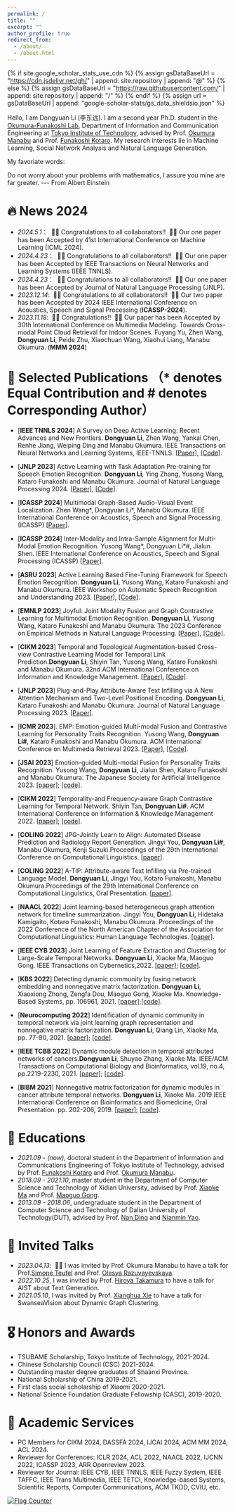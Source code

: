```yaml
---
permalink: /
title: ""
excerpt: ""
author_profile: true
redirect_from: 
  - /about/
  - /about.html
---
```


{% if site.google_scholar_stats_use_cdn %}
{% assign gsDataBaseUrl = "https://cdn.jsdelivr.net/gh/" | append: site.repository | append: "@" %}
{% else %}
{% assign gsDataBaseUrl = "https://raw.githubusercontent.com/" | append: site.repository | append: "/" %}
{% endif %}
{% assign url = gsDataBaseUrl | append: "google-scholar-stats/gs_data_shieldsio.json" %}

<span class='anchor' id='about-me'></span>

Hello, I am Dongyuan Li (李东远). I am a second year Ph.D. student in the [Okumura-Funakoshi Lab](https://lr-www.pi.titech.ac.jp/wp/), Department of Information and Communication Engineering at [Tokyo Institute of Technology](https://www.first.iir.titech.ac.jp/), advised by Prof. [Okumura Manabu](http://www.lr.pi.titech.ac.jp/~oku/index-j.html) and Prof. [Funakoshi Kotaro](http://lr-www.pi.titech.ac.jp/~funakoshi/public/en/). My research interests lie in Machine Learning, Social Network Analysis and Natural Language Generation. 

My favoriate words:

Do not worry about your problems with mathematics, I assure you mine are far greater. --- From Albert Einstein



# 🔥 News 2024
- *2024.5.1*： &nbsp;🎉🎉 Congratulations to all collaborators!! &nbsp;🎉🎉 Our one paper has been Accepted by 41st International Conference on Machine Learning (ICML 2024).
- *2024.4.23*： &nbsp;🎉🎉 Congratulations to all collaborators!! &nbsp;🎉🎉 Our one paper has been Accepted by IEEE Transactions on Neural Networks and Learning Systems (IEEE TNNLS).
- *2024.4.23*： &nbsp;🎉🎉 Congratulations to all collaborators!! &nbsp;🎉🎉 Our one paper has been Accepted by Journal of Natural Language Processing (JNLP).
- *2023.12.14*: &nbsp;🎉🎉 Congratulations to all collaborators!! &nbsp;🎉🎉 Our two paper has been Accepted by 2024 IEEE International Conference on Acoustics, Speech and Signal Processing (**ICASSP-2024**).
- *2023.11.18*: &nbsp;🎉🎉 Congratulations!! &nbsp;🎉🎉 Our paper has been Accepted by 30th International Conference on Multimedia Modeling. Towards Cross-modal Point Cloud Retrieval for Indoor Scenes. Fuyang Yu, Zhen Wang,  **Dongyuan Li**, Peide Zhu, Xiaochuan Wang, Xiaohui Liang, Manabu Okumura. (**MMM 2024**)
  
# 📝 Selected Publications （* denotes Equal Contribution and # denotes Corresponding Author）



- [**IEEE TNNLS 2024**] A Survey on Deep Active Learning: Recent Advances and New Frontiers.   **Dongyuan Li**, Zhen Wang, Yankai Chen, Renhe Jiang, Weiping Ding and Manabu Okumura. IEEE Transactions on Neural Networks and Learning Systems, IEEE-TNNLS. [\[Paper\]](https://arxiv.org/pdf/2405.00334), [\[Code\]](https://github.com/Clearloveyuan/awesome-active-learning-New).

- [**JNLP 2023**] Active Learning with Task Adaptation Pre-training for Speech Emotion Recognition.   **Dongyuan Li**, Ying Zhang, Yusong Wang, Kataro Funakoshi and Manabu Okumura. Journal of Natural Language Processing 2024. [\[Paper\]](https://scholar.google.com/citations?view_op=view_citation&hl=zh-CN&user=Pgo9ZZ0AAAAJ&sortby=pubdate&citation_for_view=Pgo9ZZ0AAAAJ:4TOpqqG69KYC), [\[Code\]](https://github.com/Clearloveyuan/AFTER).

- [**ICASSP 2024**] Multimodal Graph-Based Audio-Visual Event Localization. Zhen Wang\*, Dongyuan Li\*, Manabu Okumura. IEEE International Conference on Acoustics, Speech and Signal Processing (ICASSP) [\[Paper\]](https://ieeexplore.ieee.org/abstract/document/10448223).

- [**ICASSP 2024**] Inter-Modality and Intra-Sample Alignment for Multi-Modal Emotion Recognition. Yusong Wang\*, Dongyuan Li\*#, Jialun Shen. IEEE International Conference on Acoustics, Speech and Signal Processing (ICASSP) [\[Paper\]](https://ieeexplore.ieee.org/abstract/document/10446571). 

- [**ASRU 2023**]  Active Learning Based Fine-Tuning Framework for Speech Emotion Recognition. **Dongyuan Li**, Yusong Wang, Kataro Funakoshi and Manabu Okumura. IEEE Workshop on Automatic Speech Recognition and Understanding 2023. [\[Paper\]](https://arxiv.org/pdf/2310.00283.pdf), [\[Code\]](https://github.com/Clearloveyuan/AFTER).

- [**EMNLP 2023**] Joyful: Joint Modality Fusion and Graph Contrastive Learning for Multimodal Emotion Recognition. **Dongyuan Li**, Yusong Wang, Kataro Funakoshi and Manabu Okumura. The 2023 Conference on Empirical Methods in Natural Language Processing. [\[Paper\]](https://aclanthology.org/2023.emnlp-main.996/), [\[Code\]](https://github.com/wykstc/MERC-main).

- [**CIKM 2023**] Temporal and Topological Augmentation-based Cross-view Contrastive Learning Model for Temporal Link Prediction.**Dongyuan Li**, Shiyin Tan, Yusong Wang, Kataro Funakoshi and Manabu Okumura. 32nd ACM International Conference on Information and Knowledge Management.  [\[Paper\]](https://dl.acm.org/doi/10.1145/3583780.3615231), [\[Code\]](https://anonymous.4open.science/r/Melt-712F/README.md). 

- [**JNLP 2023**] Plug-and-Play Attribute-Aware Text Infilling via A New Attention Mechanism and Two-Level Positional Encoding.   **Dongyuan Li**, Kataro Funakoshi and Manabu Okumura. Journal of Natural Language Processing 2023. [\[Paper\]](https://www.jstage.jst.go.jp/article/jnlp/30/3/30_1011/_article/-char/ja).

- [**ICMR 2023**]. EMP: Emotion-guided Multi-modal Fusion and Contrastive Learning for Personality Traits Recognition.  Yusong Wang, **Dongyuan Li#**, Kataro Funakoshi and Manabu Okumura. ACM International Conference on Multimedia Retrieval 2023. [\[Paper\]](https://dl.acm.org/doi/abs/10.1145/3591106.3592243), [\[Code\]](https://github.com/wykstc/PSR).

- [**JSAI 2023**] Emotion-guided Multi-modal Fusion for Personality Traits Recognition.   Yusong Wang, **Dongyuan Li**, Jialun Shen, Kataro Funakoshi and Manabu Okumura. The Japanese Society for Artificial Intelligence 2023. [\[paper\]](https://www.jstage.jst.go.jp/article/pjsai/JSAI2023/0/JSAI2023_2U4IS2c03/_pdf/-char/ja); [\[code\]](https://github.com/wykstc/PSR).

- [**CIKM 2022**] Temporality-and Frequency-aware Graph Contrastive Learning for Temporal Network.  Shiyin Tan, **Dongyuan Li#**. ACM International Conference on Information & Knowledge Management 2022. [\[paper\]](https://dl.acm.org/doi/abs/10.1145/3511808.3557469); [\[code\]](https://anonymous.4open.science/r/TF-GCL-EF6C/README.md).

- [**COLING 2022**] JPG-Jointly Learn to Align: Automated Disease Prediction and Radiology Report Generation. Jingyi You, **Dongyuan Li#**, Manabu Okumura, Kenji Suzuki.Proceedings of the 29th International Conference on Computational Linguistics.  [\[paper\]](https://aclanthology.org/2022.coling-1.523.pdf).

- [**COLING 2022**] A-TIP: Attribute-aware Text Infilling via Pre-trained Language Model.  **Dongyuan Li**, Jingyi You, Kotaro Funakoshi, Manabu Okumura.Proceedings of the 29th International Conference on Computational Linguistics, Oral Presentation. [\[paper\]](https://aclanthology.org/2022.coling-1.511.pdf).

- [**NAACL 2022**] Joint learning-based heterogeneous graph attention network for timeline summarization.  Jingyi You, **Dongyuan Li**, Hidetaka Kamigaito, Kotaro Funakoshi, Manabu Okumura. Proceedings of the 2022 Conference of the North American Chapter of the Association for Computational Linguistics: Human Language Technologies. [\[paper\]](https://aclanthology.org/2022.naacl-main.301.pdf).

- [**IEEE CYB 2023**] Joint Learning of Feature Extraction and Clustering for Large-Scale Temporal Networks.  **Dongyuan Li**, Xiaoke Ma, Maoguo Gong. IEEE Transactions on Cybernetics,2022. [\[paper\]](https://drive.google.com/file/d/1lzP-F0yne9mbcvuwlQlp_mj1DO1XiuMZ/view); [\[code\]](https://github.com/Clearloveyuan/jLMDC).

- [**KBS 2022**] Detecting dynamic community by fusing network embedding and nonnegative matrix factorization.  **Dongyuan Li**, Xiaoxiong Zhong, Zengfa Dou, Maoguo Gong, Xiaoke Ma. Knowledge-Based Systems, pp. 106961, 2021. [\[paper\]](https://drive.google.com/file/d/1Z92yKCZnsfc1UBb4akXvkKDnIPfzcxH_/view);[\[code\]](https://github.com/Clearloveyuan/SMFBC/tree/main/Baselines/NE2NMF).

- [**Neurocomputing 2022**] Identification of dynamic community in temporal network via joint learning graph representation and nonnegative matrix factorization. **Dongyuan Li**, Qiang Lin, Xiaoke Ma, pp. 77-90, 2021.  [\[paper\]](https://drive.google.com/file/d/1bREsfCfUONdTRoZCVROKwaFu494AXw0H/view); [\[code\]](https://github.com/Clearloveyuan/jLDEC_demo). 

- [**IEEE TCBB 2022**] Dynamic module detection in temporal attributed networks of cancers.**Dongyuan Li**, Shuyao Zhang, Xiaoke Ma. IEEE/ACM Transactions on Computational Biology and Bioinformatics, vol.19, no.4, pp.2219-2230, 2021. [\[paper\]](https://drive.google.com/file/d/1J_sbJZ0kuUoC9APiknQqn33IqCNCTbXm/view); [\[code\]](https://github.com/Clearloveyuan/IEEE-BIBM-TCBB).

- [**BIBM 2021**] Nonnegative matrix factorization for dynamic modules in cancer attribute temporal networks.  **Dongyuan Li**, Xiaoke Ma. 2019 IEEE International Conference on Bioinformatics and Biomedicine, Oral Presentation. pp. 202-206, 2019. [\[paper\]](https://ieeexplore.ieee.org/abstract/document/8983045); [\[code\]](https://github.com/Clearloveyuan/IEEE-BIBM-TCBB).
  

# 📖 Educations
- *2021.09 - (now)*, doctoral student in the Department of Information and Communications Engineering of Tokyo Institute of Technology, advised by Prof. [Funakoshi Kotaro](http://lr-www.pi.titech.ac.jp/~funakoshi/public/en/) and Prof. [Okumura Manabu](http://www.lr.pi.titech.ac.jp/~oku/index-j.html).
- *2018.09 - 2021.10*, master student in the Department of Computer Science and Technology of Xidian University, advised by Prof. [Xiaoke Ma](https://web.xidian.edu.cn/xkma/) and Prof. [Maoguo Gong](https://scholar.google.com/citations?user=D-TS1fAAAAAJ&hl=zh-CN).
- *2013.09 - 2018.06*, undergraduate student in the Department of Computer Science and Technology of Dalian University of Technology(DUT), advised by Prof. [Nan Ding](http://faculty.dlut.edu.cn/2005011019/zh_CN/index.htm) and [Nianmin Yao](http://faculty.dlut.edu.cn/lucos/zh_CN/index.htm).


# 💬 Invited Talks
- *2023.04.13*: &nbsp;🎉🎉 I was invited by Prof. Okumura Manabu to have a talk for Prof.[Simone Teufel](https://www.cl.cam.ac.uk/~sht25/) and Prof. [Olesya Razuvayevskaya](https://www.cl.cam.ac.uk/~or264/). 
- *2022.10.25*, I was invited by Prof. [Hiroya Takamura](https://sites.google.com/view/hjtakamura/) to have a talk for AIST about Text Generation.
- *2021.05.10*, I was invited by Prof. [Xianghua Xie](http://csvision.swan.ac.uk/) to have a talk for SwanseaVIsion about Dynamic Graph Clustering.

# 🎖 Honors and Awards

- TSUBAME Scholarship, Tokyo Institute of Technology, 2021-2024.
- Chinese Scholarship Council (CSC) 2021-2024.
- Outstanding master degree graduates of Shaanxi Province.
- National Scholarship of China 2019-2021.
- First class social scholarship of Xiaomi 2020-2021.
- National Science Foundation Graduate Fellowship (CASC), 2019-2020.

# 📄 Academic Services
- PC Members for CIKM 2024, DASSFA 2024, IJCAI 2024, ACM MM 2024, ACL 2024.
- Reviewer for Conferences: ICLR 2024, ACL 2022, NAACL 2022, IJCNN 2022, ICASSP 2023, ARR Openreview 2023.
- Reviewer for Journal: IEEE CYB, IEEE TNNLS, IEEE Fuzzy System, IEEE TAFFC, IEEE Trans Multimedia, IEEE TETCI, Knowledge-based Systems, Scientific Reports, Computer Communications, ACM TKDD, CVIU, etc. 

<a href="https://info.flagcounter.com/csuE"><img src="https://s01.flagcounter.com/countxl/csuE/bg_FFFFFF/txt_000000/border_CCCCCC/columns_4/maxflags_12/viewers_0/labels_0/pageviews_1/flags_0/percent_0/" alt="Flag Counter" border="0"></a>
